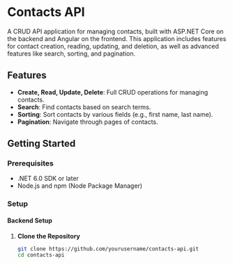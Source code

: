 # Contacts API

A CRUD API application for managing contacts, built with ASP.NET Core on the backend and Angular on the frontend. This application includes features for contact creation, reading, updating, and deletion, as well as advanced features like search, sorting, and pagination.

## Features

- **Create, Read, Update, Delete**: Full CRUD operations for managing contacts.
- **Search**: Find contacts based on search terms.
- **Sorting**: Sort contacts by various fields (e.g., first name, last name).
- **Pagination**: Navigate through pages of contacts.

## Getting Started

### Prerequisites

- .NET 6.0 SDK or later
- Node.js and npm (Node Package Manager)

### Setup

#### Backend Setup

1. **Clone the Repository**

   ```bash
   git clone https://github.com/yourusername/contacts-api.git
   cd contacts-api
